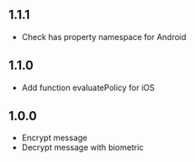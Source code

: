 ## 1.1.1

* Check has property namespace for Android

## 1.1.0

* Add function evaluatePolicy for iOS

## 1.0.0

* Encrypt message
* Decrypt message with biometric
